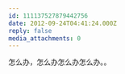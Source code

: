 ```yaml
---
id: 111137527879442756
date: 2012-09-24T04:41:24.000Z
reply: false
media_attachments: 0
---
```


怎么办，怎么办怎么办怎么办。。

